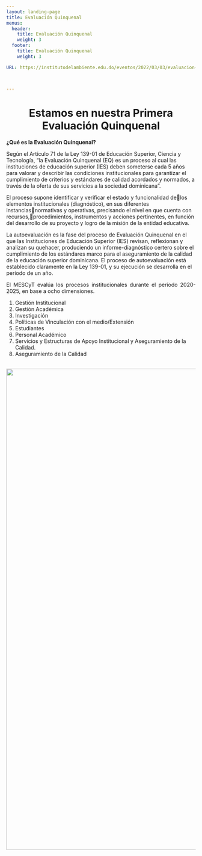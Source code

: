 ```yaml
---
layout: landing-page
title: Evaluación Quinquenal
menus:
  header:
    title: Evaluación Quinquenal
    weight: 3
  footer:
    title: Evaluación Quinquenal
    weight: 3

URL: https://institutodelambiente.edu.do/eventos/2022/03/03/evaluacion-copy/



---
```


<h1 style="text-align: center;">Estamos en nuestra Primera Evaluaci&oacute;n Quinquenal</h1>
<p><strong>&iquest;Qu&eacute; es la Evaluaci&oacute;n Quinquenal?</strong></p>
<p>Seg&uacute;n el Art&iacute;culo 71 de la Ley 139-01 de Educaci&oacute;n Superior, Ciencia y Tecnolog&iacute;a, &ldquo;la Evaluaci&oacute;n Quinquenal (EQ) es un proceso al cual las instituciones de educaci&oacute;n superior (IES) deben someterse cada 5 a&ntilde;os para valorar y describir las condiciones institucionales para garantizar el cumplimiento de criterios y est&aacute;ndares de calidad acordados y normados, a trav&eacute;s de la oferta de sus servicios a la sociedad dominicana&rdquo;.</p>
<p>El proceso supone identificar y verificar el estado y funcionalidad delos elementos institucionales (diagn&oacute;stico), en sus diferentes instanciasnormativas y operativas, precisando el nivel en que cuenta con recursos,procedimientos, instrumentos y acciones pertinentes, en funci&oacute;n del desarrollo de su proyecto y logro de la misi&oacute;n de la entidad educativa.</p>
<p>La autoevaluaci&oacute;n es la fase del proceso de Evaluaci&oacute;n Quinquenal en el que las Instituciones de Educaci&oacute;n Superior (IES) revisan, reflexionan y analizan su quehacer, produciendo un informe-diagn&oacute;stico certero sobre el cumplimiento de los est&aacute;ndares marco para el aseguramiento de la calidad de la educaci&oacute;n superior dominicana. El proceso de autoevaluaci&oacute;n est&aacute; establecido claramente en la Ley 139-01, y su ejecuci&oacute;n se desarrolla en el per&iacute;odo de un a&ntilde;o.</p>
<p style="text-align: justify;"><span>El MESCyT eval&uacute;a los procesos institucionales durante el per&iacute;odo 2020-2025, en base a ocho dimensiones.</span></p>
<ol>
<li><span>Gesti&oacute;n Institucional</span></li>
<li><span>Gesti&oacute;n Acad&eacute;mica</span></li>
<li><span>Investigaci&oacute;n </span></li>
<li>Pol&iacute;ticas de Vinculaci&oacute;n con el medio/Extensi&oacute;n</li>
<li>Estudiantes</li>
<li><span>Personal Acad&eacute;mico</span></li>
<li><span>Servicios y Estructuras de Apoyo Institucional y Aseguramiento de la Calidad.</span></li>
<li><span>Aseguramiento de la Calidad</span></li>
</ol>
<p style="text-align: center;"><span>&nbsp;</span><img src="https://res.cloudinary.com/duuonteo7/image/upload/v1646321994/1ra%20Graduacion/WhatsApp_Image_2022-03-03_at_11.37.53_AM.jpg" alt="" width="1280" height="1280" /></p>